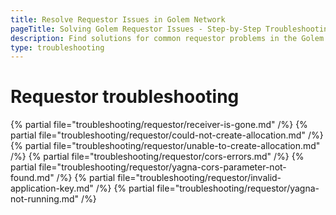 ```yaml
---
title: Resolve Requestor Issues in Golem Network 
pageTitle: Solving Golem Requestor Issues - Step-by-Step Troubleshooting Guide 
description: Find solutions for common requestor problems in the Golem Network with our detailed troubleshooting guide. Overcome allocation, CORS, and yagna-related issues.
type: troubleshooting
---
```


# Requestor troubleshooting

{% partial file="troubleshooting/requestor/receiver-is-gone.md" /%}
{% partial file="troubleshooting/requestor/could-not-create-allocation.md" /%}
{% partial file="troubleshooting/requestor/unable-to-create-allocation.md" /%}
{% partial file="troubleshooting/requestor/cors-errors.md" /%}
{% partial file="troubleshooting/requestor/yagna-cors-parameter-not-found.md" /%}
{% partial file="troubleshooting/requestor/invalid-application-key.md" /%}
{% partial file="troubleshooting/requestor/yagna-not-running.md" /%}
